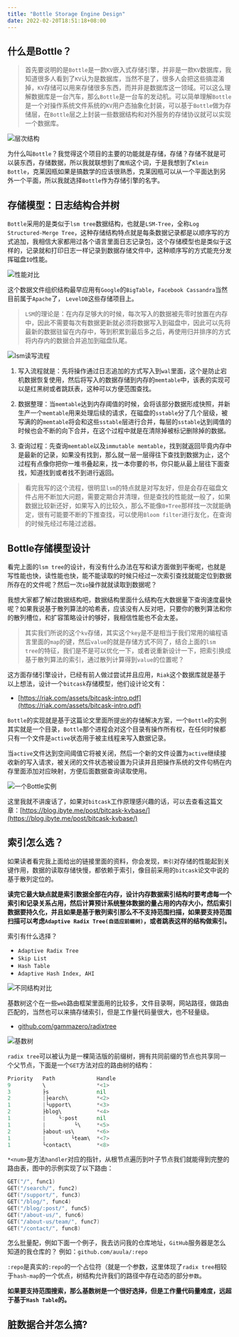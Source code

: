 ```yaml
---
title: "Bottle Storage Engine Design"
date: 2022-02-20T18:51:18+08:00
---
```


## 什么是Bottle？

> 首先要说明的是`Bottle`是一款`KV`嵌入式存储引擎，并非是一款`KV`数据库，我知道很多人看到了`KV`认为是数据库，当然不是了，很多人会把这些搞混淆掉，`KV`存储可以用来存储很多东西，而并非是数据库这一领域。可以这么理解数据库是一台汽车，那么`Bottle`是一台车的发动机。可以简单理解`Bottle`是一个对操作系统文件系统的`KV`用户态抽象化封装，可以基于`Bottle`做为存储层，在`Bottle`层之上封装一些数据结构和对外服务的存储协议就可以实现一个数据库。

![层次结构](https://tva1.sinaimg.cn/large/e6c9d24egy1gzfrmt7qo4j21c20u0tai.jpg)

为什么叫`Bottle`？我觉得这个项目的主要的功能就是存储，存储？存储不就是可以装东西，存储数据，所以我就联想到了`魔瓶`这个词，于是我想到了`Klein Bottle`，克莱因瓶如果是搞数学的应该很熟悉，克莱因瓶可以从一个平面达到另外一个平面，所以我就选择`Bottle`作为存储引擎的名字。

## 存储模型：日志结构合并树

`Bottle`采用的是类似于`lsm tree`数据结构，也就是`LSM-Tree`，全称`Log Structured-Merge Tree`，这种存储结构特点就是每条数据记录都是以顺序写的方式追加，我相信大家都用过各个语言里面日志记录包，这个存储模型也是类似于这样的，记录就和打印日志一样记录到数据存储文件中，这种顺序写的方式能充分发挥磁盘`IO`性能。


![性能对比](https://tva1.sinaimg.cn/large/e6c9d24egy1gzk6ej82y1j208c07ft8w.jpg)

这个数据文件组织结构最早应用有`Google`的`BigTable`，`Facebook Cassandra`当然目前属于`Apache`了， `LevelDB`这些存储项目上。

> `LSM`的理论是：在内存足够大的时候，每次写入的数据被先零时放置在内存中，因此不需要每次有数据更新就必须将数据写入到磁盘中，因此可以先将最新的数据驻留在内存中，等到积累到最后多之后，再使用归并排序的方式将内存内的数据合并追加到磁盘队尾。

![lsm读写流程](https://tva1.sinaimg.cn/large/e6c9d24egy1gzj7hokxhpj219x0u00vn.jpg)

1. 写入流程就是：先将操作通过日志追加的方式写入到`wal`里面，这个是防止宕机数据恢复使用，然后将写入的数据存储到内存的`memtable`中，该表的实现可以是红黑树或者跳跃表，这种可以方便范围查找。

2. 数据整理：当`memtable`达到内存阈值的时候，会将该部分数据形成快照，并新生产一个`memtable`用来处理后续的请求，在磁盘的`sstable`分了几个层级，被写满的的`memtable`将会和这些`sstable`层进行合并，每层的`sstable`达到阈值的时候也会不断的向下合并，在这个过程中就是在清除掉被标记删除掉的数据。

3. 查询过程：先查询`memtable`以及`immutable memtable`，找到就返回毕竟内存中是最新的记录，如果没有找到，那么就一层一层得往下查找到数据为止，这个过程有点像你把你一堆书叠起来，找一本你要的书，你只能从最上层往下面查找，知道找到或者找不到进行返回。

> 看完我写的这个流程，很明显`lsm`的特点就是对写友好，但是会存在磁盘文件占用不断加大问题，需要定期合并清理，但是查找的性能就一般了，如果数据比较新还好，如果写入的比较久，那么不能像`B+Tree`那样找一次就能确定，很有可能要不断的下推查找，可以使用`Bloom filter`进行友化，在查询的时候先经过布隆过滤器。


## Bottle存储模型设计

看完上面的`lsm tree`的设计，有没有什么办法在写和读方面做到平衡呢，也就是写性能也快，读性能也快，能不能读取的时候只经过一次索引查找就能定位到数据所存在的文件呢？然后一次`io`操作就就读取到数据呢？

我想大家都了解过数据结构吧，数据结构里面什么结构在大数据量下查询速度最快呢？如果我说基于散列算法的哈希表，应该没有人反对吧，只要你的散列算法和你的散列槽位，和扩容策略设计的够好，我相信性能也不会太差。

> 其实我们所说的这个`kv`存储，其实这个`key`是不是相当于我们常用的编程语言里面的`map`的键，然后`value`的就是存储方式不同了，结合上面的`lsm tree`的特征，我们是不是可以优化一下，或者说重新设计一下，把索引换成基于散列算法的索引，通过散列计算得到`value`的位置呢？

这方面存储引擎设计，已经有前人做过尝试并且应用，`Riak`这个数据库就是基于以上想法，设计一个`bitcask`存储模型，他们设计论文有：

- [https://riak.com/assets/bitcask-intro.pdf](https://riak.com/assets/bitcask-intro.pdf)

`Bottle`的实现就是基于这篇论文里面所提出的存储解决方案，一个`Bottle`的实例其实就是一个目录，`Bottle`那个进程会对这个目录有操作所有权，在任何时候都只有一个文件是`active`状态用于被主线程来写入数据记录。

当`active`文件达到空间阈值它将被关闭，然后一个新的文件设置为`active`继续接收新的写入请求，被关闭的文件状态被设置为只读并且把操作系统的文件句柄在内存里面添加对应映射，方便后面数据查询读取使用。

![一个Bottle实例](https://tva1.sinaimg.cn/large/e6c9d24egy1gzjby5wxv3j219e0u0gnt.jpg)

这里我就不讲废话了，如果对`bitcask`工作原理感兴趣的话，可以去查看这篇文章：[https://blog.ibyte.me/post/bitcask-kvbase/](https://blog.ibyte.me/post/bitcask-kvbase/)

## 索引怎么选？

如果读者看完我上面给出的链接里面的资料，你会发现，`索引`对存储的性能起到关键作用，数据的读取存储快慢，都依赖于索引，像目前采用的`bitcask`论文中说的基于散列定位的。

**读完它最大缺点就是索引数据全部在内存，设计内存数据索引结构时要考虑每一个索引和记录关系占用，然后计算预计系统整体数据的量占用的内存大小，然后索引数据要持久化，并且如果是基于散列索引那么不不支持范围扫描，如果要支持范围扫描可以考虑`Adaptive Radix Tree(自适应前缀树)`，或者跳表这样的结构做索引。**

索引有什么选择？

 - `Adaptive Radix Tree`
 - `Skip List`
 - `Hash Table`
 - `Adaptive Hash Index, AHI`
 

![不同结构对比](https://tva1.sinaimg.cn/large/e6c9d24egy1gzk5mvnwzej215a0cywft.jpg)


基数树这个在一些`web`路由框架里面用的比较多，文件目录啊，网站路径，做路由匹配的，当然也可以来搞存储索引，但是工作量代码量很大，也不轻量级。

- [github.com/gammazero/radixtree](github.com/gammazero/radixtree)


![基数树](https://tva1.sinaimg.cn/large/e6c9d24egy1gzk5ra5825j20m80dwdgy.jpg)

`radix tree`可以被认为是一棵简洁版的前缀树，拥有共同前缀的节点也共享同一个父节点，下面是一个`GET`方法对应的路由树的结构：

```go
Priority   Path             Handle
9          \                *<1>
3          ├s               nil
2          |├earch\         *<2>
1          |└upport\        *<3>
2          ├blog\           *<4>
1          |    └:post      nil
1          |         └\     *<5>
2          ├about-us\       *<6>
1          |        └team\  *<7>
1          └contact\        *<8>
```

`*<num>`是方法`handler`对应的指针，从根节点遍历到叶子节点我们就能得到完整的路由表，图中的示例实现了以下路由：

```go
GET("/", func1)
GET("/search/", func2)
GET("/support/", func3)
GET("/blog/", func4)
GET("/blog/:post/", func5)
GET("/about-us/", func6)
GET("/about-us/team/", func7)
GET("/contact/", func8)
```

怎么批量配，例如下面一个例子，我去访问我的仓库地址，`GitHub`服务器是怎么知道的我仓库的？ 例如：`github.com/auula/:repo`

`:repo`是真实的`:repo`的一个占位符（就是一个参数，这里体现了`radix tree`相较于`hash-map`的一个优点，树结构允许我们的路径中存在动态的部分`参数`。

**如果要支持范围搜索，那么基数树是一个很好选择，但是工作量代码量难度，远超于基于`Hash Table`的。**

## 脏数据合并怎么搞?
